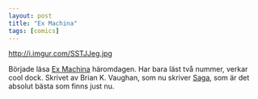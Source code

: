 ```yaml
---
layout: post
title: "Ex Machina"
tags: [comics]
---
```


http://i.imgur.com/SSTJJeg.jpg

Började läsa [Ex Machina](http://en.wikipedia.org/wiki/Ex_Machina_(comics)) häromdagen. Har bara läst två nummer, verkar cool dock. Skrivet av Brian K. Vaughan, som nu skriver [Saga](http://en.wikipedia.org/wiki/Saga_(comics)), som är det absolut bästa som finns just nu.